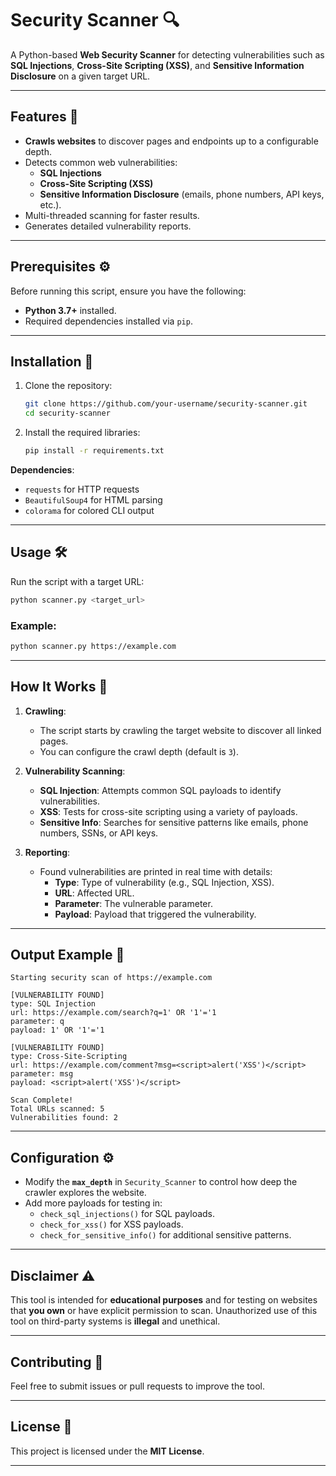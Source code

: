 # Security Scanner 🔍

A Python-based **Web Security Scanner** for detecting vulnerabilities such as **SQL Injections**, **Cross-Site Scripting (XSS)**, and **Sensitive Information Disclosure** on a given target URL.

---

## Features 🚀

- **Crawls websites** to discover pages and endpoints up to a configurable depth.
- Detects common web vulnerabilities:
  - **SQL Injections**
  - **Cross-Site Scripting (XSS)**
  - **Sensitive Information Disclosure** (emails, phone numbers, API keys, etc.).
- Multi-threaded scanning for faster results.
- Generates detailed vulnerability reports.

---

## Prerequisites ⚙️

Before running this script, ensure you have the following:

- **Python 3.7+** installed.
- Required dependencies installed via `pip`.

---

## Installation 👅

1. Clone the repository:
   ```bash
   git clone https://github.com/your-username/security-scanner.git
   cd security-scanner
   ```

2. Install the required libraries:
   ```bash
   pip install -r requirements.txt
   ```

**Dependencies**:
- `requests` for HTTP requests
- `BeautifulSoup4` for HTML parsing
- `colorama` for colored CLI output

---

## Usage 🛠️

Run the script with a target URL:

```bash
python scanner.py <target_url>
```

### Example:
```bash
python scanner.py https://example.com
```

---

## How It Works 🧠

1. **Crawling**:
   - The script starts by crawling the target website to discover all linked pages.
   - You can configure the crawl depth (default is `3`).

2. **Vulnerability Scanning**:
   - **SQL Injection**: Attempts common SQL payloads to identify vulnerabilities.
   - **XSS**: Tests for cross-site scripting using a variety of payloads.
   - **Sensitive Info**: Searches for sensitive patterns like emails, phone numbers, SSNs, or API keys.

3. **Reporting**:
   - Found vulnerabilities are printed in real time with details:
     - **Type**: Type of vulnerability (e.g., SQL Injection, XSS).
     - **URL**: Affected URL.
     - **Parameter**: The vulnerable parameter.
     - **Payload**: Payload that triggered the vulnerability.

---

## Output Example 📃

```plaintext
Starting security scan of https://example.com

[VULNERABILITY FOUND]
type: SQL Injection
url: https://example.com/search?q=1' OR '1'='1
parameter: q
payload: 1' OR '1'='1

[VULNERABILITY FOUND]
type: Cross-Site-Scripting
url: https://example.com/comment?msg=<script>alert('XSS')</script>
parameter: msg
payload: <script>alert('XSS')</script>

Scan Complete!
Total URLs scanned: 5
Vulnerabilities found: 2
```

---

## Configuration ⚙️

- Modify the **`max_depth`** in `Security_Scanner` to control how deep the crawler explores the website.
- Add more payloads for testing in:
  - `check_sql_injections()` for SQL payloads.
  - `check_for_xss()` for XSS payloads.
  - `check_for_sensitive_info()` for additional sensitive patterns.

---

## Disclaimer ⚠️

This tool is intended for **educational purposes** and for testing on websites that **you own** or have explicit permission to scan. Unauthorized use of this tool on third-party systems is **illegal** and unethical.

---

## Contributing 🤝

Feel free to submit issues or pull requests to improve the tool.

---

## License 📜

This project is licensed under the **MIT License**.

---

